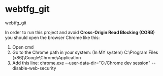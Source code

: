 # webtfg_git
webtfg_git

In order to run this project and avoid <strong> Cross-Origin Read Blocking (CORB)</strong> you should open the browser Chrome like this:

1. Open cmd
2. Go to the Chrome path in your system: (In MY system) C:\Program Files (x86)\Google\Chrome\Application
2. Add this line: chrome.exe --user-data-dir="C:/Chrome dev session" --disable-web-security
